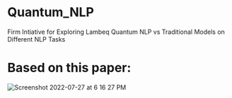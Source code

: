 # Quantum_NLP
Firm Intiative for Exploring Lambeq Quantum NLP vs Traditional Models on Different NLP Tasks

# Based on this paper: 

![Screenshot 2022-07-27 at 6 16 27 PM](https://user-images.githubusercontent.com/107437419/181382129-90d40604-891a-4d9d-b5a8-a9bc4a0ef558.png)

